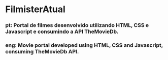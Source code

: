 # FilmisterAtual
### pt: Portal de filmes desenvolvido utilizando HTML, CSS e Javascript e consumindo a API TheMovieDb.
### eng: Movie portal developed using HTML, CSS and Javascript, consuming TheMovieDb API.
